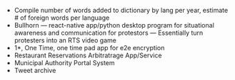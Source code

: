 - Compile number of words added to dictionary by lang per year, estimate # of
  foreign words per language
- Bullhorn — react-native app/python desktop program for situational awareness
  and communication for protestors — Essentially turn protesters into an RTS
  video game
- 1*, One Time, one time pad app for e2e encryption 
- Restaurant Reservations Arbitratrage App/Service
- Municipal Authority Portal System
- Tweet archive
